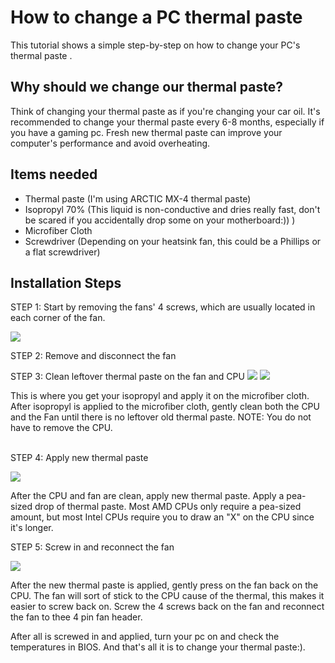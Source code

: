 <p align="center">


<h1>How to change a PC thermal paste</h1>
This tutorial shows a simple step-by-step on how to change your PC's thermal paste .<br />


<h2>Why should we change our thermal paste?</h2>
Think of changing your thermal paste as if you're changing your car oil. It's recommended to change your thermal paste every 6-8 months, especially if you have a gaming pc. Fresh new thermal paste can improve your computer's performance and avoid overheating. 


<h2>Items needed</h2>

- Thermal paste (I'm using ARCTIC MX-4 thermal paste)
- Isopropyl 70% (This liquid is non-conductive and dries really fast, don't be scared if you accidentally drop some on your motherboard:)) )
- Microfiber Cloth
- Screwdriver (Depending on your heatsink fan, this could be a Phillips or a flat screwdriver)

<h2>Installation Steps</h2>

STEP 1: Start by removing the fans' 4 screws, which are usually located in each corner of the fan. 
<p>
<img src="https://i.imgur.com/2lBf9SH.jpeg"/>
</p>
<p>

STEP 2: Remove and disconnect the fan

STEP 3: Clean leftover thermal paste on the fan and CPU
<img src="https://i.imgur.com/LHb6xP5.png"/>
<img src="https://i.imgur.com/fHD4CCF.jpeg"/>
<p>
This is where you get your isopropyl and apply it on the microfiber cloth. After isopropyl is applied to the microfiber cloth, gently clean both the CPU and the Fan until there is no leftover old thermal paste. NOTE: You do not have to remove the CPU.
</p>
<br />
STEP 4: Apply new thermal paste
<p>
<img src="https://i.imgur.com/Y4MoJbf.jpeg"/>
</p>
<p>
After the CPU and fan are clean, apply new thermal paste. Apply a pea-sized drop of thermal paste. Most AMD CPUs only require a pea-sized amount, but most Intel CPUs require you to draw an "X" on the CPU since it's longer. 

STEP 5: Screw in and reconnect the fan
<p>
<img src="https://i.imgur.com/jhgcqtE.jpeg"/>
</p>
<p>
After the new thermal paste is applied, gently press on the fan back on the CPU. The fan will sort of stick to the CPU cause of the thermal, this makes it easier to screw back on. Screw the 4 screws back on the fan and reconnect the fan to thee 4 pin fan header. 


After all is screwed in and applied, turn your pc on and check the temperatures in BIOS. And that's all it is to change your thermal paste:). 
